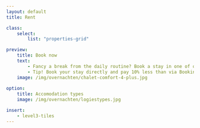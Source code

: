 ```yaml
---
layout: default
title: Rent

class:
    select: 
        list: "properties-grid"

preview:
    title: Book now
    text: 
        - Fancy a break from the daily routine? Book a stay in one of our comfortable chalets or apartments and enjoy a carefree stay.
        - Tip! Book your stay directly and pay 10% less than via Booking or AirBnB.
    image: /img/overnachten/chalet-comfort-4-plus.jpg
        
option:
    title: Accomodation types
    image: /img/overnachten/logiestypes.jpg

insert:
    - level3-tiles
---
```

